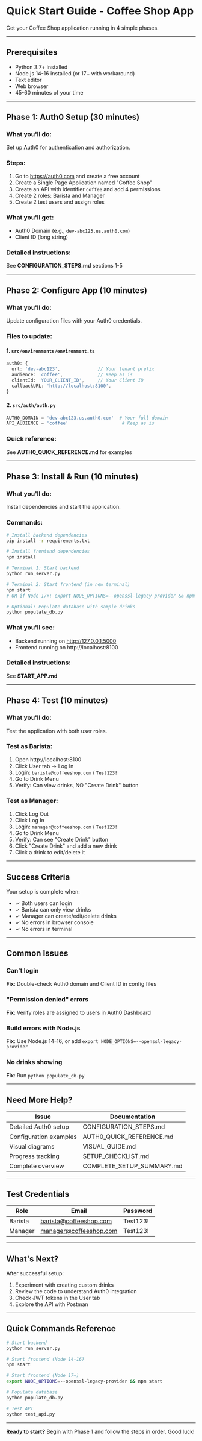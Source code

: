 # Quick Start Guide - Coffee Shop App

Get your Coffee Shop application running in 4 simple phases.

---

## Prerequisites

- Python 3.7+ installed
- Node.js 14-16 installed (or 17+ with workaround)
- Text editor
- Web browser
- 45-60 minutes of your time

---

## Phase 1: Auth0 Setup (30 minutes)

### What you'll do:
Set up Auth0 for authentication and authorization.

### Steps:
1. Go to https://auth0.com and create a free account
2. Create a Single Page Application named "Coffee Shop"
3. Create an API with identifier `coffee` and add 4 permissions
4. Create 2 roles: Barista and Manager
5. Create 2 test users and assign roles

### What you'll get:
- Auth0 Domain (e.g., `dev-abc123.us.auth0.com`)
- Client ID (long string)

### Detailed instructions:
See **CONFIGURATION_STEPS.md** sections 1-5

---

## Phase 2: Configure App (10 minutes)

### What you'll do:
Update configuration files with your Auth0 credentials.

### Files to update:

#### 1. `src/environments/environment.ts`
```typescript
auth0: {
  url: 'dev-abc123',              // Your tenant prefix
  audience: 'coffee',             // Keep as is
  clientId: 'YOUR_CLIENT_ID',     // Your Client ID
  callbackURL: 'http://localhost:8100',
}
```

#### 2. `src/auth/auth.py`
```python
AUTH0_DOMAIN = 'dev-abc123.us.auth0.com'  # Your full domain
API_AUDIENCE = 'coffee'                    # Keep as is
```

### Quick reference:
See **AUTH0_QUICK_REFERENCE.md** for examples

---

## Phase 3: Install & Run (10 minutes)

### What you'll do:
Install dependencies and start the application.

### Commands:

```bash
# Install backend dependencies
pip install -r requirements.txt

# Install frontend dependencies
npm install

# Terminal 1: Start backend
python run_server.py

# Terminal 2: Start frontend (in new terminal)
npm start
# OR if Node 17+: export NODE_OPTIONS=--openssl-legacy-provider && npm start

# Optional: Populate database with sample drinks
python populate_db.py
```

### What you'll see:
- Backend running on http://127.0.0.1:5000
- Frontend running on http://localhost:8100

### Detailed instructions:
See **START_APP.md**

---

## Phase 4: Test (10 minutes)

### What you'll do:
Test the application with both user roles.

### Test as Barista:
1. Open http://localhost:8100
2. Click User tab → Log In
3. Login: `barista@coffeeshop.com` / `Test123!`
4. Go to Drink Menu
5. Verify: Can view drinks, NO "Create Drink" button

### Test as Manager:
1. Click Log Out
2. Click Log In
3. Login: `manager@coffeeshop.com` / `Test123!`
4. Go to Drink Menu
5. Verify: Can see "Create Drink" button
6. Click "Create Drink" and add a new drink
7. Click a drink to edit/delete it

---

## Success Criteria

Your setup is complete when:
- ✓ Both users can login
- ✓ Barista can only view drinks
- ✓ Manager can create/edit/delete drinks
- ✓ No errors in browser console
- ✓ No errors in terminal

---

## Common Issues

### Can't login
**Fix**: Double-check Auth0 domain and Client ID in config files

### "Permission denied" errors
**Fix**: Verify roles are assigned to users in Auth0 Dashboard

### Build errors with Node.js
**Fix**: Use Node.js 14-16, or add `export NODE_OPTIONS=--openssl-legacy-provider`

### No drinks showing
**Fix**: Run `python populate_db.py`

---

## Need More Help?

| Issue | Documentation |
|-------|---------------|
| Detailed Auth0 setup | CONFIGURATION_STEPS.md |
| Configuration examples | AUTH0_QUICK_REFERENCE.md |
| Visual diagrams | VISUAL_GUIDE.md |
| Progress tracking | SETUP_CHECKLIST.md |
| Complete overview | COMPLETE_SETUP_SUMMARY.md |

---

## Test Credentials

| Role | Email | Password |
|------|-------|----------|
| Barista | barista@coffeeshop.com | Test123! |
| Manager | manager@coffeeshop.com | Test123! |

---

## What's Next?

After successful setup:
1. Experiment with creating custom drinks
2. Review the code to understand Auth0 integration
3. Check JWT tokens in the User tab
4. Explore the API with Postman

---

## Quick Commands Reference

```bash
# Start backend
python run_server.py

# Start frontend (Node 14-16)
npm start

# Start frontend (Node 17+)
export NODE_OPTIONS=--openssl-legacy-provider && npm start

# Populate database
python populate_db.py

# Test API
python test_api.py
```

---

**Ready to start?** Begin with Phase 1 and follow the steps in order. Good luck!
